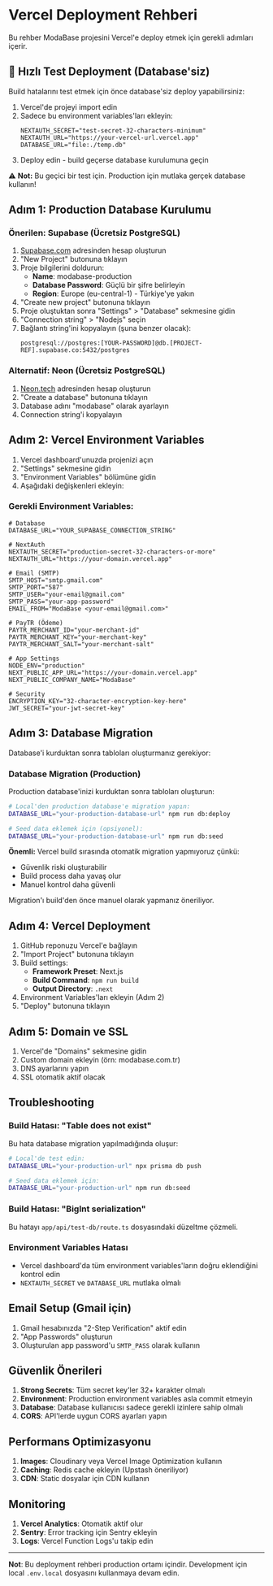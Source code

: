 # Vercel Deployment Rehberi

Bu rehber ModaBase projesini Vercel'e deploy etmek için gerekli adımları içerir.

## 🚀 Hızlı Test Deployment (Database'siz)

Build hatalarını test etmek için önce database'siz deploy yapabilirsiniz:

1. Vercel'de projeyi import edin
2. Sadece bu environment variables'ları ekleyin:
   ```env
   NEXTAUTH_SECRET="test-secret-32-characters-minimum"
   NEXTAUTH_URL="https://your-vercel-url.vercel.app"
   DATABASE_URL="file:./temp.db"
   ```
3. Deploy edin - build geçerse database kurulumuna geçin

⚠️ **Not:** Bu geçici bir test için. Production için mutlaka gerçek database kullanın!

## Adım 1: Production Database Kurulumu

### Önerilen: Supabase (Ücretsiz PostgreSQL)

1. [Supabase.com](https://supabase.com) adresinden hesap oluşturun
2. "New Project" butonuna tıklayın
3. Proje bilgilerini doldurun:
   - **Name**: modabase-production
   - **Database Password**: Güçlü bir şifre belirleyin
   - **Region**: Europe (eu-central-1) - Türkiye'ye yakın
4. "Create new project" butonuna tıklayın
5. Proje oluştuktan sonra "Settings" > "Database" sekmesine gidin
6. "Connection string" > "Nodejs" seçin
7. Bağlantı string'ini kopyalayın (şuna benzer olacak):
   ```
   postgresql://postgres:[YOUR-PASSWORD]@db.[PROJECT-REF].supabase.co:5432/postgres
   ```

### Alternatif: Neon (Ücretsiz PostgreSQL)

1. [Neon.tech](https://neon.tech) adresinden hesap oluşturun
2. "Create a database" butonuna tıklayın
3. Database adını "modabase" olarak ayarlayın
4. Connection string'i kopyalayın

## Adım 2: Vercel Environment Variables

1. Vercel dashboard'unuzda projenizi açın
2. "Settings" sekmesine gidin
3. "Environment Variables" bölümüne gidin
4. Aşağıdaki değişkenleri ekleyin:

### Gerekli Environment Variables:

```env
# Database
DATABASE_URL="YOUR_SUPABASE_CONNECTION_STRING"

# NextAuth
NEXTAUTH_SECRET="production-secret-32-characters-or-more"
NEXTAUTH_URL="https://your-domain.vercel.app"

# Email (SMTP)
SMTP_HOST="smtp.gmail.com"
SMTP_PORT="587"
SMTP_USER="your-email@gmail.com"
SMTP_PASS="your-app-password"
EMAIL_FROM="ModaBase <your-email@gmail.com>"

# PayTR (Ödeme)
PAYTR_MERCHANT_ID="your-merchant-id"
PAYTR_MERCHANT_KEY="your-merchant-key"
PAYTR_MERCHANT_SALT="your-merchant-salt"

# App Settings
NODE_ENV="production"
NEXT_PUBLIC_APP_URL="https://your-domain.vercel.app"
NEXT_PUBLIC_COMPANY_NAME="ModaBase"

# Security
ENCRYPTION_KEY="32-character-encryption-key-here"
JWT_SECRET="your-jwt-secret-key"
```

## Adım 3: Database Migration

Database'i kurduktan sonra tabloları oluşturmanız gerekiyor:

### Database Migration (Production)

Production database'inizi kurduktan sonra tabloları oluşturun:

```bash
# Local'den production database'e migration yapın:
DATABASE_URL="your-production-database-url" npm run db:deploy

# Seed data eklemek için (opsiyonel):
DATABASE_URL="your-production-database-url" npm run db:seed
```

**Önemli:** Vercel build sırasında otomatik migration yapmıyoruz çünkü:
- Güvenlik riski oluşturabilir
- Build process daha yavaş olur
- Manuel kontrol daha güvenli

Migration'ı build'den önce manuel olarak yapmanız öneriliyor.

## Adım 4: Vercel Deployment

1. GitHub reponuzu Vercel'e bağlayın
2. "Import Project" butonuna tıklayın
3. Build settings:
   - **Framework Preset**: Next.js
   - **Build Command**: `npm run build`
   - **Output Directory**: `.next`
4. Environment Variables'ları ekleyin (Adım 2)
5. "Deploy" butonuna tıklayın

## Adım 5: Domain ve SSL

1. Vercel'de "Domains" sekmesine gidin
2. Custom domain ekleyin (örn: modabase.com.tr)
3. DNS ayarlarını yapın
4. SSL otomatik aktif olacak

## Troubleshooting

### Build Hatası: "Table does not exist"

Bu hata database migration yapılmadığında oluşur:

```bash
# Local'de test edin:
DATABASE_URL="your-production-url" npx prisma db push

# Seed data eklemek için:
DATABASE_URL="your-production-url" npm run db:seed
```

### Build Hatası: "BigInt serialization"

Bu hatayı `app/api/test-db/route.ts` dosyasındaki düzeltme çözmeli.

### Environment Variables Hatası

- Vercel dashboard'da tüm environment variables'ların doğru eklendiğini kontrol edin
- `NEXTAUTH_SECRET` ve `DATABASE_URL` mutlaka olmalı

## Email Setup (Gmail için)

1. Gmail hesabınızda "2-Step Verification" aktif edin
2. "App Passwords" oluşturun
3. Oluşturulan app password'u `SMTP_PASS` olarak kullanın

## Güvenlik Önerileri

1. **Strong Secrets**: Tüm secret key'ler 32+ karakter olmalı
2. **Environment**: Production environment variables asla commit etmeyin
3. **Database**: Database kullanıcısı sadece gerekli izinlere sahip olmalı
4. **CORS**: API'lerde uygun CORS ayarları yapın

## Performans Optimizasyonu

1. **Images**: Cloudinary veya Vercel Image Optimization kullanın
2. **Caching**: Redis cache ekleyin (Upstash öneriliyor)
3. **CDN**: Static dosyalar için CDN kullanın

## Monitoring

1. **Vercel Analytics**: Otomatik aktif olur
2. **Sentry**: Error tracking için Sentry ekleyin
3. **Logs**: Vercel Function Logs'u takip edin

---

**Not**: Bu deployment rehberi production ortamı içindir. Development için local `.env.local` dosyasını kullanmaya devam edin.
